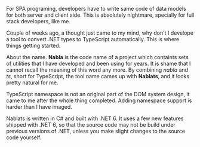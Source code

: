 ﻿For SPA programing, developers have to write same code of data models for both server and client side. This is absolutely nightmare, specially for full stack developers, like me. 

Couple of weeks ago, a thought just came to my mind, why don't I develope a tool to convert .NET types to TypeScript automatically. This is where things getting started.

About the name. **Nabla** is the code name of a project which containts sets of utilities that I have developed and been using for years. It is shame that I cannot recall the meaning of this word any more. By combining _nabla_ and _ts_, short for TypeScript, the tool name cames up with **Nablats**, and it looks pretty natural for me.

TypeScript namespace is not an original part of the DOM system design, it came to me after the whole thing completed. Adding namespace support is harder than I have imaged.

Nablats is written in C# and built with .NET 6. It uses a few new features shipped with .NET 6, so that the source code may not be build under previous versions of .NET, unless you make slight changes to the source code yourself.

